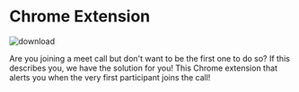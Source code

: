 # Chrome Extension
![download](https://github.com/AhindraD/meetAlert-chromeExt/assets/83480142/c3312081-2f33-4ca4-8bb3-b9b763e61477)

Are you joining a meet call but don't want to be the first one to do so? If this describes you, we have the solution for you!
This Chrome extension that alerts you when the very first participant joins the call!
